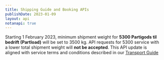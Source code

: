 ```yaml
---
title: Shipping Guide and Booking APIs
publishDate: 2023-01-09
layout: api
notanapi: true
---
```


Starting 1 February 2023, minimum shipment weight for **5300 Partigods til bedrift (Partload)** will be set to 3500 kg. API requests for 5300 service with a lower total shipment weight will **not be accepted**.
This API update is aligned with service terms and conditions described in our [Transport Guide](https://www.bring.no/tjenester/pakker-og-gods/Transportguiden_01122022.pdf) 
